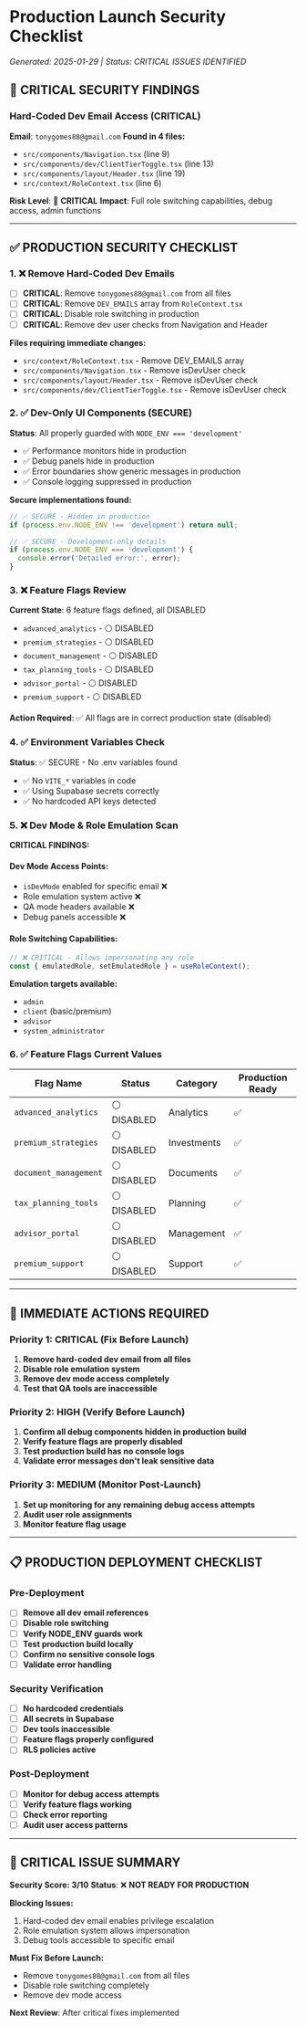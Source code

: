 # Production Launch Security Checklist
*Generated: 2025-01-29 | Status: CRITICAL ISSUES IDENTIFIED*

## 🚨 CRITICAL SECURITY FINDINGS

### Hard-Coded Dev Email Access (CRITICAL)
**Email**: `tonygomes88@gmail.com`
**Found in 4 files:**
- `src/components/Navigation.tsx` (line 9)
- `src/components/dev/ClientTierToggle.tsx` (line 13)  
- `src/components/layout/Header.tsx` (line 19)
- `src/context/RoleContext.tsx` (line 6)

**Risk Level**: 🔴 **CRITICAL**
**Impact**: Full role switching capabilities, debug access, admin functions

---

## ✅ PRODUCTION SECURITY CHECKLIST

### 1. ❌ Remove Hard-Coded Dev Emails
- [ ] **CRITICAL**: Remove `tonygomes88@gmail.com` from all files
- [ ] **CRITICAL**: Remove `DEV_EMAILS` array from `RoleContext.tsx`
- [ ] **CRITICAL**: Disable role switching in production
- [ ] **CRITICAL**: Remove dev user checks from Navigation and Header

**Files requiring immediate changes:**
- `src/context/RoleContext.tsx` - Remove DEV_EMAILS array
- `src/components/Navigation.tsx` - Remove isDevUser check
- `src/components/layout/Header.tsx` - Remove isDevUser check  
- `src/components/dev/ClientTierToggle.tsx` - Remove isDevUser check

### 2. ✅ Dev-Only UI Components (SECURE)
**Status**: All properly guarded with `NODE_ENV === 'development'`
- ✅ Performance monitors hide in production
- ✅ Debug panels hide in production
- ✅ Error boundaries show generic messages in production
- ✅ Console logging suppressed in production

**Secure implementations found:**
```typescript
// ✅ SECURE - Hidden in production
if (process.env.NODE_ENV !== 'development') return null;

// ✅ SECURE - Development-only details
if (process.env.NODE_ENV === 'development') {
  console.error('Detailed error:', error);
}
```

### 3. ❌ Feature Flags Review
**Current State**: 6 feature flags defined, all DISABLED
- `advanced_analytics` - ⚪ DISABLED
- `premium_strategies` - ⚪ DISABLED  
- `document_management` - ⚪ DISABLED
- `tax_planning_tools` - ⚪ DISABLED
- `advisor_portal` - ⚪ DISABLED
- `premium_support` - ⚪ DISABLED

**Action Required**: ✅ All flags are in correct production state (disabled)

### 4. ✅ Environment Variables Check
**Status**: ✅ SECURE - No .env variables found
- ✅ No `VITE_*` variables in code
- ✅ Using Supabase secrets correctly
- ✅ No hardcoded API keys detected

### 5. ❌ Dev Mode & Role Emulation Scan
**CRITICAL FINDINGS:**

#### Dev Mode Access Points:
- `isDevMode` enabled for specific email ❌
- Role emulation system active ❌  
- QA mode headers available ❌
- Debug panels accessible ❌

#### Role Switching Capabilities:
```typescript
// ❌ CRITICAL - Allows impersonating any role
const { emulatedRole, setEmulatedRole } = useRoleContext();
```

**Emulation targets available:**
- `admin`
- `client` (basic/premium)
- `advisor` 
- `system_administrator`

### 6. ✅ Feature Flags Current Values

| Flag Name | Status | Category | Production Ready |
|-----------|--------|----------|------------------|
| `advanced_analytics` | ⚪ DISABLED | Analytics | ✅ |
| `premium_strategies` | ⚪ DISABLED | Investments | ✅ |
| `document_management` | ⚪ DISABLED | Documents | ✅ |
| `tax_planning_tools` | ⚪ DISABLED | Planning | ✅ |
| `advisor_portal` | ⚪ DISABLED | Management | ✅ |
| `premium_support` | ⚪ DISABLED | Support | ✅ |

---

## 🔧 IMMEDIATE ACTIONS REQUIRED

### Priority 1: CRITICAL (Fix Before Launch)
1. **Remove hard-coded dev email from all files**
2. **Disable role emulation system**
3. **Remove dev mode access completely**
4. **Test that QA tools are inaccessible**

### Priority 2: HIGH (Verify Before Launch)
1. **Confirm all debug components hidden in production build**
2. **Verify feature flags are properly disabled**
3. **Test production build has no console logs**
4. **Validate error messages don't leak sensitive data**

### Priority 3: MEDIUM (Monitor Post-Launch)
1. **Set up monitoring for any remaining debug access attempts**
2. **Audit user role assignments**
3. **Monitor feature flag usage**

---

## 📋 PRODUCTION DEPLOYMENT CHECKLIST

### Pre-Deployment
- [ ] **Remove all dev email references**
- [ ] **Disable role switching**
- [ ] **Verify NODE_ENV guards work**
- [ ] **Test production build locally**
- [ ] **Confirm no sensitive console logs**
- [ ] **Validate error handling**

### Security Verification  
- [ ] **No hardcoded credentials**
- [ ] **All secrets in Supabase**
- [ ] **Dev tools inaccessible**
- [ ] **Feature flags properly configured**
- [ ] **RLS policies active**

### Post-Deployment
- [ ] **Monitor for debug access attempts**
- [ ] **Verify feature flags working**
- [ ] **Check error reporting**
- [ ] **Audit user access patterns**

---

## 🚨 CRITICAL ISSUE SUMMARY

**Security Score: 3/10** 
**Status**: ❌ **NOT READY FOR PRODUCTION**

**Blocking Issues:**
1. Hard-coded dev email enables privilege escalation
2. Role emulation system allows impersonation  
3. Debug tools accessible to specific email

**Must Fix Before Launch:**
- Remove `tonygomes88@gmail.com` from all files
- Disable role switching completely
- Remove dev mode access

**Next Review**: After critical fixes implemented